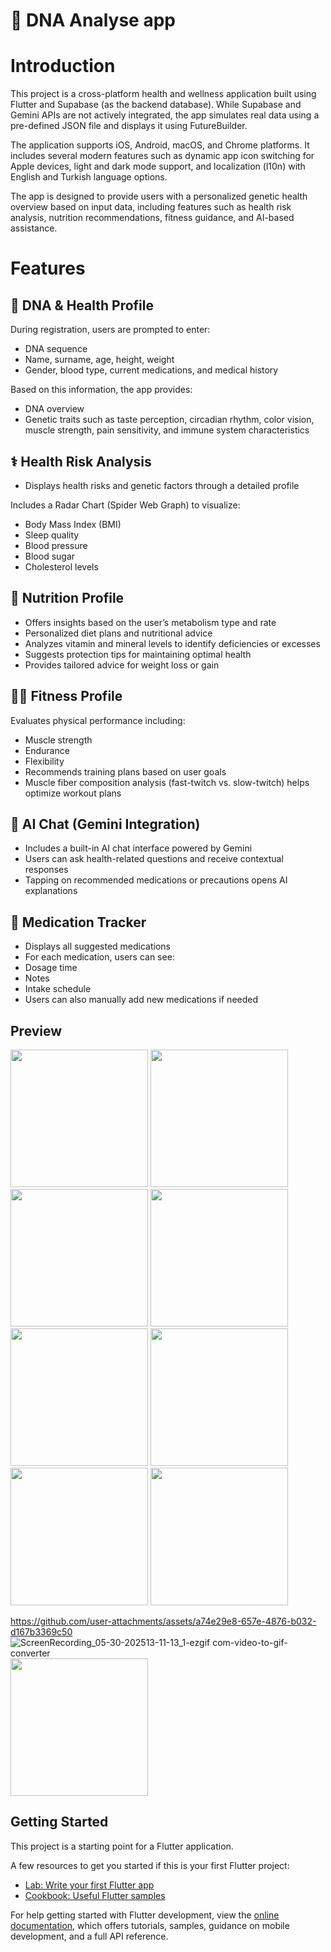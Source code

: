 # 🧬 DNA Analyse app

# Introduction

This project is a cross-platform health and wellness application built using Flutter and Supabase (as the backend database). While Supabase and Gemini APIs are not actively integrated, the app simulates real data using a pre-defined JSON file and displays it using FutureBuilder.

The application supports iOS, Android, macOS, and Chrome platforms. It includes several modern features such as dynamic app icon switching for Apple devices, light and dark mode support, and localization (l10n) with English and Turkish language options.

The app is designed to provide users with a personalized genetic health overview based on input data, including features such as health risk analysis, nutrition recommendations, fitness guidance, and AI-based assistance.

# Features

## 🧬 DNA & Health Profile
During registration, users are prompted to enter:
- DNA sequence
- Name, surname, age, height, weight
- Gender, blood type, current medications, and medical history

Based on this information, the app provides:
- DNA overview
- Genetic traits such as taste perception, circadian rhythm, color vision, muscle strength, pain sensitivity, and immune system characteristics

## ⚕ Health Risk Analysis

- Displays health risks and genetic factors through a detailed profile

Includes a Radar Chart (Spider Web Graph) to visualize:
- Body Mass Index (BMI)
- Sleep quality
- Blood pressure
- Blood sugar
- Cholesterol levels

## 🥗 Nutrition Profile
- Offers insights based on the user’s metabolism type and rate
- Personalized diet plans and nutritional advice
- Analyzes vitamin and mineral levels to identify deficiencies or excesses
- Suggests protection tips for maintaining optimal health
- Provides tailored advice for weight loss or gain

## 🏋️‍♂️ Fitness Profile
Evaluates physical performance including:
- Muscle strength
- Endurance
- Flexibility
- Recommends training plans based on user goals
- Muscle fiber composition analysis (fast-twitch vs. slow-twitch) helps optimize workout plans

## 🤖 AI Chat (Gemini Integration)
- Includes a built-in AI chat interface powered by Gemini
- Users can ask health-related questions and receive contextual responses
- Tapping on recommended medications or precautions opens AI explanations

## 💊 Medication Tracker
- Displays all suggested medications
- For each medication, users can see:
- Dosage time
- Notes
- Intake schedule
- Users can also manually add new medications if needed

## Preview



<p>
<img src="assets/Preview/image1.jpeg" width="220"/> <img src="assets/Preview/image2.jpeg" width="220"/>
<img src="assets/Preview/image3.jpeg" width="220"/> <img src="assets/Preview/image4.jpeg" width="220"/>
<img src="assets/Preview/image5.jpeg" width="220"/> <img src="assets/Preview/image6.png" width="220"/>
<img src="assets/Preview/image7.png" width="220"/> <img src="assets/Preview/image8.png" width="220"/>

https://github.com/user-attachments/assets/a74e29e8-657e-4876-b032-d167b3369c50
![ScreenRecording_05-30-202513-11-13_1-ezgif com-video-to-gif-converter](https://github.com/user-attachments/assets/256feeab-3a05-42af-b08e-0b991fa58940)
<img src="assets/Preview/Screenshots/33.png" width="220"/>
</p>

## Getting Started

This project is a starting point for a Flutter application.

A few resources to get you started if this is your first Flutter project:

- [Lab: Write your first Flutter app](https://docs.flutter.dev/get-started/codelab)
- [Cookbook: Useful Flutter samples](https://docs.flutter.dev/cookbook)

For help getting started with Flutter development, view the
[online documentation](https://docs.flutter.dev/), which offers tutorials,
samples, guidance on mobile development, and a full API reference.

